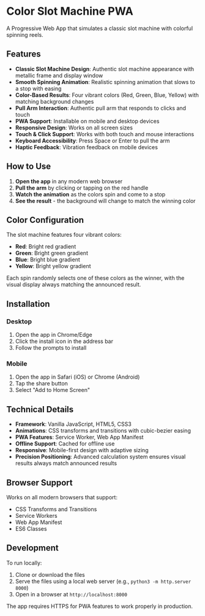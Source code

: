 # Color Slot Machine PWA

A Progressive Web App that simulates a classic slot machine with colorful spinning reels.

## Features

- **Classic Slot Machine Design**: Authentic slot machine appearance with metallic frame and display window
- **Smooth Spinning Animation**: Realistic spinning animation that slows to a stop with easing
- **Color-Based Results**: Four vibrant colors (Red, Green, Blue, Yellow) with matching background changes
- **Pull Arm Interaction**: Authentic pull arm that responds to clicks and touch
- **PWA Support**: Installable on mobile and desktop devices
- **Responsive Design**: Works on all screen sizes
- **Touch & Click Support**: Works with both touch and mouse interactions
- **Keyboard Accessibility**: Press Space or Enter to pull the arm
- **Haptic Feedback**: Vibration feedback on mobile devices

## How to Use

1. **Open the app** in any modern web browser
2. **Pull the arm** by clicking or tapping on the red handle
3. **Watch the animation** as the colors spin and come to a stop
4. **See the result** - the background will change to match the winning color

## Color Configuration

The slot machine features four vibrant colors:
- **Red**: Bright red gradient
- **Green**: Bright green gradient  
- **Blue**: Bright blue gradient
- **Yellow**: Bright yellow gradient

Each spin randomly selects one of these colors as the winner, with the visual display always matching the announced result.

## Installation

### Desktop
1. Open the app in Chrome/Edge
2. Click the install icon in the address bar
3. Follow the prompts to install

### Mobile
1. Open the app in Safari (iOS) or Chrome (Android)
2. Tap the share button
3. Select "Add to Home Screen"

## Technical Details

- **Framework**: Vanilla JavaScript, HTML5, CSS3
- **Animations**: CSS transforms and transitions with cubic-bezier easing
- **PWA Features**: Service Worker, Web App Manifest
- **Offline Support**: Cached for offline use
- **Responsive**: Mobile-first design with adaptive sizing
- **Precision Positioning**: Advanced calculation system ensures visual results always match announced results

## Browser Support

Works on all modern browsers that support:
- CSS Transforms and Transitions
- Service Workers
- Web App Manifest
- ES6 Classes

## Development

To run locally:
1. Clone or download the files
2. Serve the files using a local web server (e.g., `python3 -m http.server 8000`)
3. Open in a browser at `http://localhost:8000`

The app requires HTTPS for PWA features to work properly in production.
